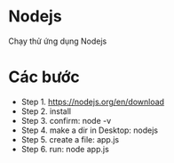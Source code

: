 # Nodejs
Chạy thử ứng dụng Nodejs

# Các bước
* Step 1. https://nodejs.org/en/download
* Step 2. install
* Step 3. confirm: node -v
* Step 4. make a dir in Desktop: nodejs
* Step 5. create a file: app.js
* Step 6. run: node app.js
